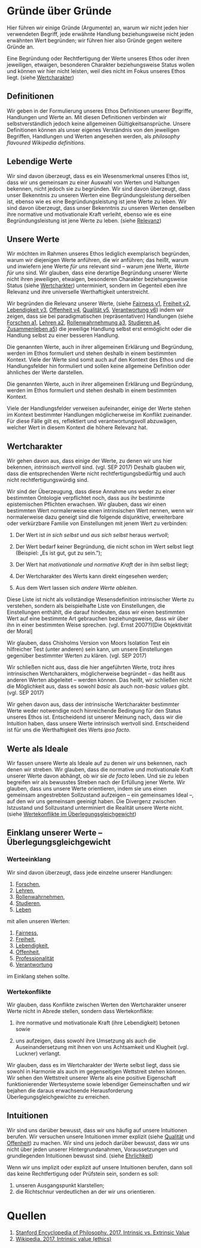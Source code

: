 <!---
   NAME - The NAME of this project is:
ethos

  FILE - The FILENAME of the current file is:
/v5.md

  CREATION - This project was CREATED on:
2017-01-28-16:15:00 UTC

  MODIFICATION - This project was last MODIFIED on:
2017-01-28-16:15:00 UTC

  VERSION - The current VERSION of this project is:
<git-commit-hash>-2017-01-28-16:15:00 UTC

  CREATOR(S) - This project was CREATED by:
Michael Czechowski, Martin Maga

  CONTACT - You can CONTACT the creator(s) or developer(s) of this project at:
E-Mail: mail@martinmaga.de

  COPYRIGHT - The COPYRIGHT holder of this project is:
COPYRIGHT (c) 2016 Martin Maga

  LICENSE - This project is LICENSED under the following license:
Martin Maga 2016 CC BY-SA 4.0 https://creativecommons.org

  SUBFILE – This is a SUBFILE! For more INFORMATION on this project go to:
/README.md
--->

# Gründe über Gründe
Hier führen wir einige Gründe (Argumente) an, warum wir nicht jeden hier verwendeten Begriff, jede erwähnte Handlung beziehungsweise nicht jeden erwähnten Wert begründen; wir führen hier also Gründe gegen weitere Gründe an.

Eine Begründung oder Rechtfertigung der Werte unseres Ethos oder ihren jeweiligen, etwaigen, besonderen Charakter beziehungsweise Status wollen und können wir hier nicht leisten, weil dies nicht im Fokus unseres Ethos liegt. (siehe [Wertcharakter](#wertcharakter))

## Definitionen
Wir geben in der Formulierung unseres Ethos Definitionen unserer Begriffe, Handlungen und Werte an.
Mit diesen Definitionen verbinden wir selbstverständlich jedoch keine allgemeinen Gültigkeitsansprüche.
Unsere Definitionen können als unser eigenes Verständnis von den jeweiligen Begriffen, Handlungen und Werten angesehen werden, als *philosophy flavoured Wikipedia definitions*.

## Lebendige Werte
Wir sind davon überzeugt, dass es ein Wesensmerkmal unseres Ethos ist, dass wir uns gemeinsam zu einer Auswahl von Werten und Haltungen bekennen, nicht jedoch sie zu begründen.
Wir sind davon überzeugt, dass unser Bekenntnis zu unseren Werten eine Begründungsleistung derselben ist, ebenso wie es eine Begründungsleistung ist jene Werte zu leben.
Wir sind davon überzeugt, dass unser Bekenntnis zu unseren Werten denselben ihre normative und motivationale Kraft verleiht, ebenso wie es eine Begründungsleistung ist jene Werte zu leben.
(siehe [Relevanz](#relevanz))

## Unsere Werte
Wir möchten im Rahmen unseres Ethos lediglich exemplarisch begründen, warum wir diejenigen Werte anführen, die wir anführen; das heißt, warum und inwiefern jene Werte *für uns* relevant sind – warum jene Werte, *Werte für uns* sind.
Wir glauben, dass eine derartige Begründung unserer Werte nicht ihren jeweiligen, etwaigen, besonderen Charakter beziehungsweise Status (siehe [Wertcharkter](#wertcharakter)) unterminiert, sondern im Gegenteil eben ihre Relevanz und ihre universelle Werthaftigkeit unterstreicht.

Wir begründen die Relevanz unserer Werte,
(siehe [Fairness v1](/../contents/values/v1_fairness.md),
[Freiheit v2](../contents/values/v2_freedom.md),
[Lebendigkeit v3](../contents/values/v3_liveliness.md),
[Offenheit v4](../contents/values/v4_openness.md),
[Qualität v5](../contents/values/v5_quality.md),
[Verantwortung v6](../contents/values/v6_responsibility.md))
indem wir zeigen, dass sie bei paradigmatischen (repräsentativen) Handlungen
(siehe [Forschen a1](../contents/actions/a1_research.md),
[Lehren a2](../contents/actions/a2_teach.md),
[Rollenwahrnehmung a3](../contents/actions/a3_roles.md),
[Studieren a4](../contents/actions/a4_study.md),
[Zusammenleben a5](../contents/actions/a5_live.md))
die jeweilige Handlung selbst erst ermöglicht oder die Handlung selbst zu einer besseren Handlung.

Die genannten Werte, auch in ihrer allgemeinen Erklärung und Begründung, werden im Ethos formuliert und stehen deshalb in einem bestimmten Kontext.
Viele der Werte sind somit auch auf den Kontext des Ethos und die Handlungsfelder hin formuliert und sollen keine allgemeine Definition oder ähnliches der Werte darstellen.

Die genannten Werte, auch in ihrer allgemeinen Erklärung und Begründung, werden im Ethos formuliert und stehen deshalb in einem bestimmten Kontext.

Viele der Handlungsfelder verweisen aufeinander, einige der Werte stehen im Kontext bestimmter Handlungen möglicherweise im Konflikt zueinander. Für diese Fälle gilt es, reflektiert und verantwortungsvoll abzuwägen, welcher Wert in diesem Kontext die höhere Relevanz hat.

## Wertcharakter
Wir gehen davon aus, dass einige der Werte, zu denen wir uns hier bekennen, *intrinsisch wertvoll* sind. (vgl. SEP 2017)
Deshalb glauben wir, dass die entsprechenden Werte nicht rechtfertigungsbedürftig und auch nicht rechtfertigungswürdig sind.

Wir sind der Überzeugung, dass diese Annahme uns weder zu einer bestimmten Ontologie verpflichtet noch, dass aus ihr bestimmte epistemischen Pflichten erwachsen.
Wir glauben, dass wir einen bestimmten Wert normalerweise einen intrinsischen Wert nennen, wenn wir normalerweise dazu geneigt sind die folgende disjunktive, erweiterbare oder verkürzbare Familie von Einstellungen mit jenem Wert zu verbinden:

1. Der Wert ist *in sich selbst* und *aus sich selbst* heraus *wertvoll*;

2. Der Wert bedarf keiner Begründung, die nicht schon im Wert selbst liegt (Beispiel: „Es ist gut, gut zu sein.”);

3. Der Wert hat *motivationale und normative Kraft* der in ihm selbst liegt;

4. Der Wertcharakter des Werts kann direkt eingesehen werden;

5. Aus dem Wert lassen sich *andere Werte ableiten*.

Diese Liste ist nicht als vollständige Wesensdefinition intrinsischer Werte zu verstehen, sondern als beispielhafte Liste von Einstellungen, die Einstellungen enthählt, die darauf hindeuten, dass wir einen bestimmten Wert auf eine bestimmte Art gebrauchen beziehungsweise, dass wir über ihn in einer bestimmten Weise sprechen. (vgl. Ernst 2007?)[Die Objektivität der Moral]

Wir glauben, dass Chisholms Version von Moors Isolation Test ein hilfreicher Test (unter anderen) sein kann, um unsere Einstellungen gegenüber bestimmter Werten zu klären. (vgl. SEP 2017)

Wir schließen nicht aus, dass die hier angeführten Werte, trotz ihres intrinsischen Wertcharakters, möglicherweise begründet – das heißt aus anderen Werten abgeleitet – werden können.
Das heißt, wir schließen nicht die Möglichkeit aus, dass es sowohl *basic* als auch *non-basic values* gibt. (vgl. SEP 2017)

Wir gehen davon aus, dass der intrinsische Wertcharakter bestimmter Werte weder notwendige noch hinreichende Bedingung für den Status unseres Ethos ist.
Entscheidend ist unserer Meinung nach, dass wir die Intuition haben, dass unsere Werte intrinsisch wertvoll sind.
Entscheidend ist für uns die Werthaftigkeit des Werts *ipso facto*.

## Werte als Ideale
Wir fassen unsere Werte als Ideale auf zu denen wir uns bekennen, nach denen wir streben.
Wir glauben, dass die normative und motivationale Kraft unserer Werte davon abhängt, ob wir sie *de facto* leben.
Und sie zu leben begreifen wir als bewusstes Streben nach der Erfüllung jener Werte.
Wir glauben, dass uns unsere Werte orientieren, indem sie uns einen gemeinsam angestrebten Sollzustand aufzeigen – ein gemeinsames Ideal –, auf den wir uns gemeinsam geeinigt haben.
Die Divergenz zwischen Istzustand und Sollzustand unterminiert die Realität unsere Werte nicht.
(siehe [Wertekonflikte im Überlegungsgleichgewicht](##wertekonflikte-im-überlegungsgleichgewicht))

## Einklang unserer Werte – Überlegungsgleichgewicht
### Werteeinklang
Wir sind davon überzeugt, dass jede einzelne unserer Handlungen:

1. [Forschen](../contents/actions/a1_research.md),
2. [Lehren](../contents/values/a2_teach.md),
3. [Rollenwahrnehmen](../contents/values/a3_roles.md),
4. [Studieren](../contents/values/a4_study.md),
5. [Leben](../contents/values/a5_live.md)

mit allen unseren Werten:

1. [Fairness](../contents/values/v1_fairness.md),
2. [Freiheit](../contents/values/v2_freedom.md),
3. [Lebendigkeit](../contents/values/v3_liveliness.md),
4. [Offenheit](../contents/values/v4_openness.md),
5. [Professionalität](../contents/values/v5_professionality.md)
6. [Verantwortung](../contents/values/v6_responsibility.md)

im Einklang stehen sollte.

### Wertekonflikte
Wir glauben, dass Konflikte zwischen Werten den Wertcharakter unserer Werte nicht in Abrede stellen, sondern dass Wertekonflikte:

1. ihre normative und motivationale Kraft (ihre Lebendigkeit) betonen sowie

2. uns aufzeigen, dass sowohl ihre Umsetzung als auch die Auseinandersetzung mit ihnen von uns Achtsamkeit und Klugheit (vgl. Luckner) verlangt.

Wir glauben, dass es im Wertcharakter der Werte selbst liegt, dass sie sowohl in Harmonie als auch im gegenseitigen Wettstreit stehen können.
Wir sehen den Wettstreit unserer Werte als eine positive Eigenschaft funktionierender Wertesysteme sowie lebendiger Gemeinschaften und wir bejahen die daraus erwachsende Herausforderung Überlegungsgleichgewichte zu erreichen.

## Intuitionen
Wir sind uns darüber bewusst, dass wir uns häufig auf unsere Intuitionen berufen.
Wir versuchen unsere Intuitionen immer explizit (siehe [Qualität](../contents/v4_quality.md) und [Offenheit](../contents/v5_openness.md)) zu machen.
Wir sind uns jedoch darüber bewusst, dass wir uns nicht über jeden unserer Hintergrundanahmen, Voraussetzungen und grundlegenden Intuitionen bewusst sind. (siehe [Ehrlichkeit](../contents/v5_openness.md))

Wenn wir uns implizit oder explizit auf unsere Intuitionen berufen, dann soll das keine Rechtfertigung oder Prüfstein sein, sondern es soll:

1. unseren Ausgangspunkt klarstellen;
2. die Richtschnur verdeutlichen an der wir uns orientieren.

# Quellen
1. [Stanford Encyclopedia of Philosophy. 2017. Intrinsic vs. Extrinsic Value](https://plato.stanford.edu/entries/value-intrinsic-extrinsic)
2. [Wikipedia. 2017. Intrinsic value (ethics)](https://en.wikipedia.org/wiki/Intrinsic_value_(ethics))
